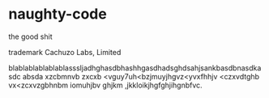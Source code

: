 # naughty-code
the good shit

trademark Cachuzo Labs, Limited

blablablablablablasssljadhghasdbhashhgasdhadsghdsahjsankbasdbnasdkasdc absda xzcbmnvb zxcxb <vguy7uh<bzjmuyjhgvz<yvxfhhjv  <czxvdtghb vx<zcxvzgbhnbm iomuhjbv  ghjkm ,jkkloikjhgfghjihgnbfvc.